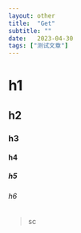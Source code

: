 ```yaml
---
layout: other
title:  "Get"
subtitle: ""
date:   2023-04-30 
tags: ["测试文章"]
---
```


# h1
## h2
### h3
#### h4
##### h5
###### h6

> sc